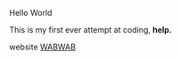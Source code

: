 
<!DOCTYPE html>
<html>
<head> 
<title> wabwab </title>
</head>
<body>
<p> Hello World </p>
<p> This is my first ever attempt at coding, <strong> help. </strong> </p>
<head 2>website</head2>
<a href ="wabwab.tumblr.com" alt = "wabwab homepage:"> WABWAB</a>
